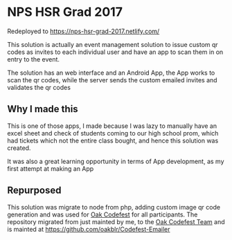 # NPS HSR Grad 2017

Redeployed to https://nps-hsr-grad-2017.netlify.com/

This solution is actually an event management solution to issue custom qr codes as invites to each individual user and have an app to scan them in on entry to the event.

The solution has an web interface and an Android App, the App works to scan the qr codes, while the server sends the custom emailed invites and validates the qr codes


## Why I made this

This is one of those apps, I made because I was lazy to manually have an excel sheet and check of students coming to our high school prom, which had tickets which not the entire class bought, and hence this solution was created.

It was also a great learning opportunity in terms of App development, as my first attempt at making an App


## Repurposed 

This solution was migrate to node from php, adding custom image qr code generation and was used for [Oak Codefest](http://codefest.oakridge.in) for all participants. The repository migrated from just mainted by me, to the [Oak Codefest Team](https://github.com/oakblr) and is mainted at https://github.com/oakblr/Codefest-Emailer
